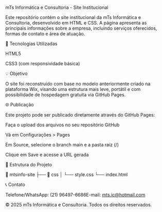 mTs Informática e Consultoria - Site Institucional

Este repositório contém o site institucional da mTs Informática e Consultoria, desenvolvido em HTML e CSS. A página apresenta as principais informações sobre a empresa, incluindo serviços oferecidos, formas de contato e área de atuação.

🔧 Tecnologias Utilizadas

HTML5

CSS3 (com responsividade básica)

💡 Objetivo

O site foi reconstruído com base no modelo anteriormente criado na plataforma Wix, visando uma estrutura mais leve, portátil e com possibilidade de hospedagem gratuita via GitHub Pages.

🌐 Publicação

Este projeto pode ser publicado diretamente através do GitHub Pages:

Faça o upload dos arquivos no seu repositório GitHub

Vá em Configurações > Pages

Em Source, selecione o branch main e a pasta raiz (/)

Clique em Save e acesse a URL gerada

📂 Estrutura do Projeto

📁 mtsinfo-site
├── 📁 css
│   └── style.css
└── index.html

📞 Contato

Telefone/WhatsApp: (21) 96497-6686E-mail: mts.ic@hotmail.com

© 2025 mTs Informática e Consultoria. Todos os direitos reservados.



